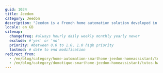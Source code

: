 ```yaml
---
guid: 1034
title: Jeedom
category: Jeedom
description: "Jeedom is a French home automation solution developed in open source. This home automation solution is multi-protocol, and therefore works with hundreds of home automation devices. Please note, however, that many modules are chargeable. This allows anyone to install it on any configuration, or even to evolve the project if they wish."
locale: en_GB
sitemap:
  changefreq: #always hourly daily weekly monthly yearly never
  exclude: #'yes' or 'no'
  priority: #between 0.0 to 1.0, 1.0 high priority
  lastmod: # date to end modification
redirect_from: 
  - /en/blog/category/home-automation-smarthome-jeedom-homeassistant/tutos-haade-lab/jeedom/
  - /en/blog/category/domotique-smarthome-jeedom-homeassistant/tutos-haade-lab/jeedom/
---
```

